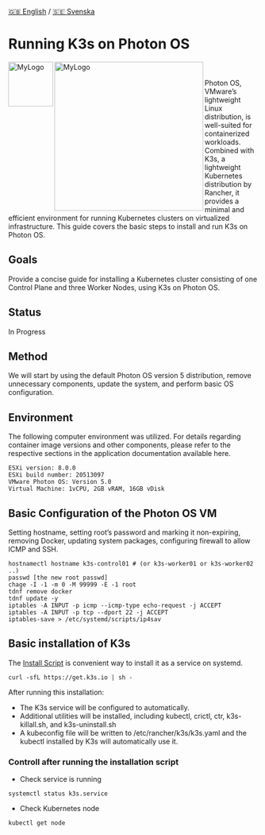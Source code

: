 [🇬🇧 English](README.md) / [🇸🇪 Svenska](README_se.md) 

# Running K3s on Photon OS
<img width="90" alt="MyLogo" src="https://landscape.cncf.io/logos/6fc4d4394f933b66196684183a6d138a3a8fc83d8d4f711028a80cba81c10397.svg" align=left>
<img width="300" alt="MyLogo" src="https://camo.githubusercontent.com/c3b195e8681e9f3591ca53deb95b021cd98ec95811ff705cde2427959615a9e0/687474703a2f2f73746f726167652e676f6f676c65617069732e636f6d2f70726f6a6563742d70686f746f6e2f766d772d6c6f676f2d70686f746f6e2e737667" align=left>

<br>
<br>
Photon OS, VMware’s lightweight Linux distribution, is well-suited for containerized workloads. Combined with K3s, a lightweight Kubernetes distribution by Rancher, it provides a minimal and efficient environment for running Kubernetes clusters on virtualized infrastructure. This guide covers the basic steps to install and run K3s on Photon OS.

## Goals
Provide a concise guide for installing a Kubernetes cluster consisting of one Control Plane and three Worker Nodes, using K3s on Photon OS.

## Status
In Progress

## Method
We will start by using the default Photon OS version 5 distribution, remove unnecessary components, update the system, and perform basic OS configuration.

## Environment
The following computer environment was utilized. For details regarding container image versions and other components, please refer to the respective sections in the application documentation available here.
```
ESXi version: 8.0.0
ESXi build number: 20513097
VMware Photon OS: Version 5.0
Virtual Machine: 1vCPU, 2GB vRAM, 16GB vDisk
```

## Basic Configuration of the Photon OS VM
Setting hostname, setting root’s password and marking it non-expiring, removing Docker, updating system packages, configuring firewall to allow ICMP and SSH.
```
hostnamectl hostname k3s-control01 # (or k3s-worker01 or k3s-worker02 ..)                                                             
passwd [the new root passwd]
chage -I -1 -m 0 -M 99999 -E -1 root
tdnf remove docker
tdnf update -y
iptables -A INPUT -p icmp --icmp-type echo-request -j ACCEPT
iptables -A INPUT -p tcp --dport 22 -j ACCEPT
iptables-save > /etc/systemd/scripts/ip4sav
```

## Basic installation of K3s
The [Install Script](https://docs.k3s.io/quick-start#install-script) is convenient way to install it as a service on systemd. 
```
curl -sfL https://get.k3s.io | sh -
```
After running this installation:
* The K3s service will be configured to automatically.
* Additional utilities will be installed, including kubectl, crictl, ctr, k3s-killall.sh, and k3s-uninstall.sh
* A kubeconfig file will be written to /etc/rancher/k3s/k3s.yaml and the kubectl installed by K3s will automatically use it.

### Controll after running the installation script
* Check service is running
```
systemctl status k3s.service
```
* Check Kubernetes node
```
kubectl get node
```
